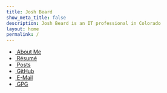 ```yaml
---
title: Josh Beard
show_meta_title: false
description: Josh Beard is an IT professional in Colorado
layout: home
permalink: /
---
```

<div id="links">
    <ul>
        <li><a href="/me/" title="About Josh Beard"><i class="fas fa-fw fa-id-card"></i>&nbsp;<span>About Me</span></a></li>
        <li><a href="/resume/" title="Josh Beard's Résumé"><i class="fas fa-fw fa-briefcase"></i>&nbsp;<span>Résumé</span></a></li>
        <li><a href="/posts" title="Posts"><i class="fa-solid fa-fw fa-file-lines"></i>&nbsp;<span>Posts</span></a></li>
        <li><a href="https://github.com/joshbeard" title="github.com/joshbeard"><i class="fab fa-fw fa-github"></i>&nbsp;<span>GitHub</span></a></li>
        <li><a href="mailto:hello@joshbeard.me" title="hello@joshbeard.me"><i class="fas fa-fw fa-envelope"></i>&nbsp;<span>E-Mail</span></a></li>
        <li><a href="/gpg" title="My GPG keys"><i class="fas fa-fw fa-key"></i>&nbsp;<span>GPG</span></a></li>
    </ul>
</div>
